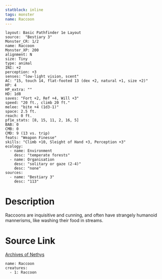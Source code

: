 ```yaml
---
statblock: inline
tags: monster
name: Raccoon
---
```

```statblock
layout: Basic Pathfinder 1e Layout
source:  "Bestiary 3"
Monster_CR: 1/2
name: Raccoon
Monster_XP: 200
alignment: N
size: Tiny
type: animal
INI: +2
perception: +3
senses: "low-light vision, scent"
AC: "15, touch 14, flat-footed 13 (dex +2, natural +1, size +2)"
HP: 4
HP_extra: ""
HD: 1d8
saves: "Fort +2, Ref +4, Will +3"
speed: "20 ft., climb 20 ft."
melee: "bite +4 (1d3-1)"
space: 2.5 ft.
reach: 0 ft.
pf1e_stats: [8, 15, 11, 2, 16, 5]
BAB: 0
CMB: 0
CMD: 9 (13 vs. trip)
feats: "Weapon Finesse"
skills: "Climb +10, Sleight of Hand +3, Perception +3"
ecology:
  - name: Environment
    desc: "temperate forests"
  - name: Organisation
    desc: "solitary or gaze (2-4)"
    desc: "none"
sources:
  - name: "Bestiary 3"
    desc: "113"
```
# Description
Raccoons are inquisitive and cunning, and often have strangely humanoid mannerisms, like washing their food in streams.
# Source Link
[Archives of Nethys](https://aonprd.com/MonsterDisplay.aspx?ItemName=Raccoon)
```encounter-table
name: Raccoon
creatures:
  - 1: Raccoon
```
